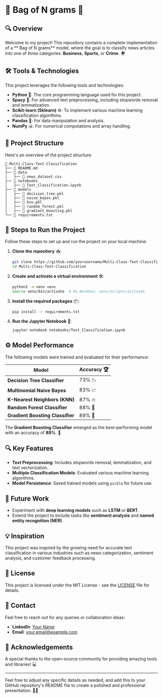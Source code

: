 
# 🚀  Bag of N grams 🚀

## 🔍 Overview
Welcome to my  project! This repository contains a complete implementation of a ** Bag of N grams** model, where the goal is to classify news articles into one of three categories: **Business**, **Sports**, or **Crime**. 🌍

## 🛠️ Tools & Technologies
This project leverages the following tools and technologies:

- **Python** 🐍: The core programming language used for this project.
- **Spacy** 🧠: For advanced text preprocessing, including stopwords removal and lemmatization.
- **Scikit-learn (Sklearn)** ⚙️: To implement various machine learning classification algorithms.
- **Pandas** 🐼: For data manipulation and analysis.
- **NumPy** 📊: For numerical computations and array handling.

## 📁 Project Structure
Here's an overview of the project structure:

```
📂 Multi-Class-Text-Classification
├── 📄 README.md
├── 📂 data
│   ├── 📄 news_dataset.csv
├── 📂 notebooks
│   ├── 📄 Text_Classification.ipynb
├── 📂 models
│   ├── 📄 decision_tree.pkl
│   ├── 📄 naive_bayes.pkl
│   ├── 📄 knn.pkl
│   ├── 📄 random_forest.pkl
│   ├── 📄 gradient_boosting.pkl
└── 📄 requirements.txt
```

## 🎯 Steps to Run the Project
Follow these steps to set up and run the project on your local machine:

1. **Clone the repository** 📥:
   ```bash
   git clone https://github.com/yourusername/Multi-Class-Text-Classification.git
   cd Multi-Class-Text-Classification
   ```

2. **Create and activate a virtual environment** 🛠️:
   ```bash
   python3 -m venv venv
   source venv/bin/activate  # On Windows: venv\Scripts\activate
   ```

3. **Install the required packages** 📦:
   ```bash
   pip install -r requirements.txt
   ```

4. **Run the Jupyter Notebook** 📔:
   ```bash
   jupyter notebook notebooks/Text_Classification.ipynb
   ```

## ⚙️ Model Performance
The following models were trained and evaluated for their performance:

| Model                     | Accuracy 🏆 |
|---------------------------|-------------|
| **Decision Tree Classifier**   | 73% 📉       |
| **Multinomial Naive Bayes**    | 83% 📈       |
| **K-Nearest Neighbors (KNN)**  | 87% 🔥       |
| **Random Forest Classifier**   | 88% 🎯       |
| **Gradient Boosting Classifier**| 89% 🥇      |

The **Gradient Boosting Classifier** emerged as the best-performing model with an accuracy of **89%**. 🚀

## 🔍 Key Features
- **Text Preprocessing**: Includes stopwords removal, lemmatization, and text vectorization.
- **Multiple Classification Models**: Evaluated various machine learning algorithms.
- **Model Persistence**: Saved trained models using `pickle` for future use.

## 🌟 Future Work
- Experiment with **deep learning models** such as **LSTM** or **BERT**.
- Extend the project to include tasks like **sentiment analysis** and **named entity recognition (NER)**.

## 💡 Inspiration
This project was inspired by the growing need for accurate text classification in various industries such as news categorization, sentiment analysis, and customer feedback processing.

## 📝 License
This project is licensed under the MIT License - see the [LICENSE](LICENSE) file for details.

## 👥 Contact
Feel free to reach out for any queries or collaboration ideas:

- **LinkedIn**: [Your Name](https://www.linkedin.com/in/your-profile)
- **Email**: your.email@example.com

## 🙌 Acknowledgements
A special thanks to the open-source community for providing amazing tools and libraries! 💻

---

Feel free to adjust any specific details as needed, and add this to your GitHub repository's README file to create a polished and professional presentation. 📂✨
